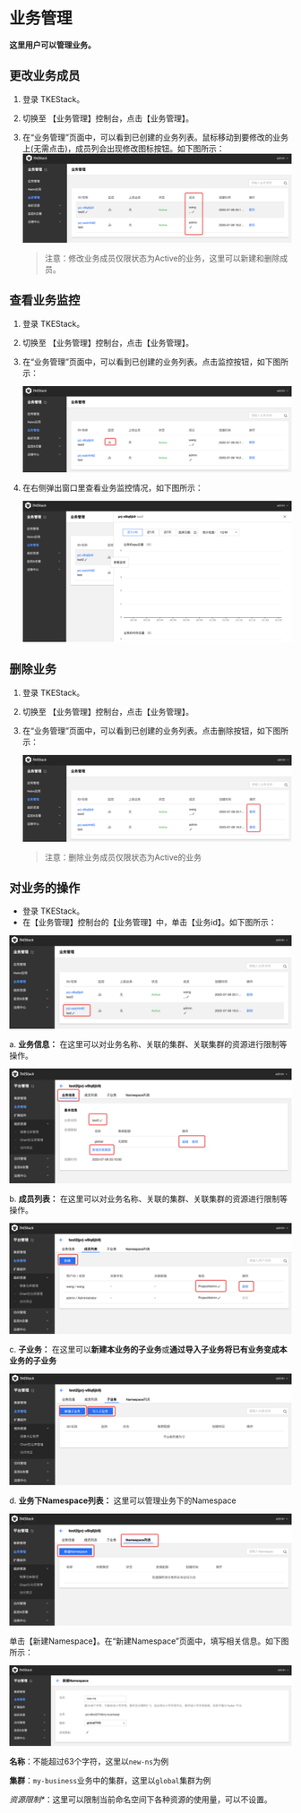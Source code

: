 # 业务管理

**这里用户可以管理业务。**

## 更改业务成员

1. 登录 TKEStack。
2. 切换至 【业务管理】控制台，点击【业务管理】。
3. 在“业务管理”页面中，可以看到已创建的业务列表。鼠标移动到要修改的业务上\(无需点击\)，成员列会出现修改图标按钮。如下图所示： ![&#x4FEE;&#x6539;&#x56FE;&#x6807;&#x6309;&#x94AE;](../../images/修改业务成员图标1.png)

   > 注意：修改业务成员仅限状态为Active的业务，这里可以新建和删除成员。

## 查看业务监控

1. 登录 TKEStack。
2. 切换至 【业务管理】控制台，点击【业务管理】。
3. 在“业务管理”页面中，可以看到已创建的业务列表。点击监控按钮，如下图所示：

   ![&#x76D1;&#x63A7;&#x6309;&#x94AE;](../../images/查看业务监控1.png)

4. 在右侧弹出窗口里查看业务监控情况，如下图所示：

   ![&#x4E1A;&#x52A1;&#x76D1;&#x63A7;&#x8BE6;&#x60C5;](../../images/业务监控详情1.png)

## 删除业务

1. 登录 TKEStack。
2. 切换至 【业务管理】控制台，点击【业务管理】。
3. 在“业务管理”页面中，可以看到已创建的业务列表。点击删除按钮，如下图所示：

   ![&#x5220;&#x9664;&#x4E1A;&#x52A1;](../../images/删除业务1.png)

   > 注意：删除业务成员仅限状态为Active的业务

## 对业务的操作

* 登录 TKEStack。
* 在【业务管理】控制台的【业务管理】中，单击【业务id】。如下图所示： 

![&#x4E1A;&#x52A1;id](../../images/businessid1.png)

a. **业务信息：** 在这里可以对业务名称、关联的集群、关联集群的资源进行限制等操作。

![&#x4E1A;&#x52A1;&#x4FE1;&#x606F;](../../images/业务信息1.png)

b. **成员列表：** 在这里可以对业务名称、关联的集群、关联集群的资源进行限制等操作。

![&#x4E1A;&#x52A1;&#x4FE1;&#x606F;](../../images/成员列表设置.png)

c. **子业务：** 在这里可以**新建本业务的子业务**或**通过导入子业务将已有业务变成本业务的子业务**

![&#x4E1A;&#x52A1;&#x4FE1;&#x606F;](../../images/子业务.png)

d. **业务下Namespace列表：** 这里可以管理业务下的Namespace

![&#x4E1A;&#x52A1;&#x4FE1;&#x606F;](../../images/业务Namespace列表.png)

​ 单击【新建Namespace】。在“新建Namespace”页面中，填写相关信息。如下图所示：

![&#x65B0;&#x5EFA;&#x7A7A;&#x95F4;&#x5217;&#x8868;](../../images/my-ns.png)

​ **名称**：不能超过63个字符，这里以`new-ns`为例

​ **集群**：`my-business`业务中的集群，这里以`global`集群为例

​ _资源限制\*_：这里可以限制当前命名空间下各种资源的使用量，可以不设置。

